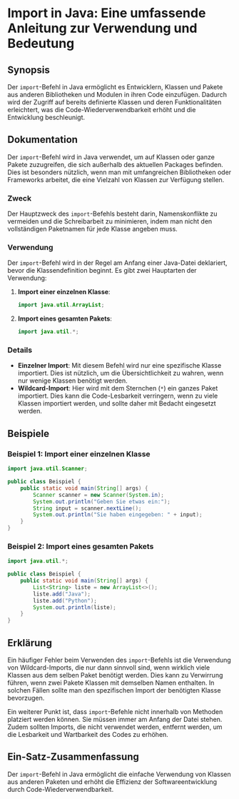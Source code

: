 <!--
Meta Description: # Import in Java: Eine umfassende Anleitung zur Verwendung und Bedeutung ## Synopsis Der `import`-Befehl in Java ermöglicht es Entwicklern, Klassen un...
Meta Keywords: import, java, die, der, und
-->

# Import in Java: Eine umfassende Anleitung zur Verwendung und Bedeutung

## Synopsis
Der `import`-Befehl in Java ermöglicht es Entwicklern, Klassen und Pakete aus anderen Bibliotheken und Modulen in ihren Code einzufügen. Dadurch wird der Zugriff auf bereits definierte Klassen und deren Funktionalitäten erleichtert, was die Code-Wiederverwendbarkeit erhöht und die Entwicklung beschleunigt.

## Dokumentation
Der `import`-Befehl wird in Java verwendet, um auf Klassen oder ganze Pakete zuzugreifen, die sich außerhalb des aktuellen Packages befinden. Dies ist besonders nützlich, wenn man mit umfangreichen Bibliotheken oder Frameworks arbeitet, die eine Vielzahl von Klassen zur Verfügung stellen.

### Zweck
Der Hauptzweck des `import`-Befehls besteht darin, Namenskonflikte zu vermeiden und die Schreibarbeit zu minimieren, indem man nicht den vollständigen Paketnamen für jede Klasse angeben muss.

### Verwendung
Der `import`-Befehl wird in der Regel am Anfang einer Java-Datei deklariert, bevor die Klassendefinition beginnt. Es gibt zwei Hauptarten der Verwendung:

1. **Import einer einzelnen Klasse**:
   ```java
   import java.util.ArrayList;
   ```

2. **Import eines gesamten Pakets**:
   ```java
   import java.util.*;
   ```

### Details
- **Einzelner Import**: Mit diesem Befehl wird nur eine spezifische Klasse importiert. Dies ist nützlich, um die Übersichtlichkeit zu wahren, wenn nur wenige Klassen benötigt werden.
- **Wildcard-Import**: Hier wird mit dem Sternchen (`*`) ein ganzes Paket importiert. Dies kann die Code-Lesbarkeit verringern, wenn zu viele Klassen importiert werden, und sollte daher mit Bedacht eingesetzt werden.

## Beispiele
### Beispiel 1: Import einer einzelnen Klasse
```java
import java.util.Scanner;

public class Beispiel {
    public static void main(String[] args) {
        Scanner scanner = new Scanner(System.in);
        System.out.println("Geben Sie etwas ein:");
        String input = scanner.nextLine();
        System.out.println("Sie haben eingegeben: " + input);
    }
}
```

### Beispiel 2: Import eines gesamten Pakets
```java
import java.util.*;

public class Beispiel {
    public static void main(String[] args) {
        List<String> liste = new ArrayList<>();
        liste.add("Java");
        liste.add("Python");
        System.out.println(liste);
    }
}
```

## Erklärung
Ein häufiger Fehler beim Verwenden des `import`-Befehls ist die Verwendung von Wildcard-Imports, die nur dann sinnvoll sind, wenn wirklich viele Klassen aus dem selben Paket benötigt werden. Dies kann zu Verwirrung führen, wenn zwei Pakete Klassen mit demselben Namen enthalten. In solchen Fällen sollte man den spezifischen Import der benötigten Klasse bevorzugen.

Ein weiterer Punkt ist, dass `import`-Befehle nicht innerhalb von Methoden platziert werden können. Sie müssen immer am Anfang der Datei stehen. Zudem sollten Imports, die nicht verwendet werden, entfernt werden, um die Lesbarkeit und Wartbarkeit des Codes zu erhöhen.

## Ein-Satz-Zusammenfassung
Der `import`-Befehl in Java ermöglicht die einfache Verwendung von Klassen aus anderen Paketen und erhöht die Effizienz der Softwareentwicklung durch Code-Wiederverwendbarkeit.